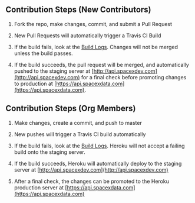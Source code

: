 ## Contribution Steps (New Contributors)

1. Fork the repo, make changes, commit, and submit a Pull Request

2. New Pull Requests will automatically trigger a Travis CI Build

3. If the build fails, look at the [Build Logs](https://travis-ci.org/r-spacex/SpaceX-API).
Changes will not be merged unless the build passes.

4. If the build succeeds, the pull request will be merged, and automatically
pushed to the staging server at [http://api.spacexdev.com](http://api.spacexdev.com) for a
final check before promoting changes to production at [https://api.spacexdata.com](https://api.spacexdata.com).

## Contribution Steps (Org Members)

1. Make changes, create a commit, and push to master

2. New pushes will trigger a Travis CI build automatically

3. If the build fails, look at the [Build Logs](https://travis-ci.org/r-spacex/SpaceX-API).
Heroku will not accept a failing build onto the staging server.

4. If the build succeeds, Heroku will automatically deploy to
the staging server at [http://api.spacexdev.com](http://api.spacexdev.com)

5. After a final check, the changes can be promoted to the Heroku production server at [https://api.spacexdata.com](https://api.spacexdata.com)
